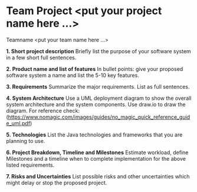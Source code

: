 # Team Project <put your project name here ...>
Teamname <put your team name here ...>

**1. Short project description**
Briefly list the purpose of your software system in a few short full sentences.

**2.	Product name and list of features**
In bullet points: give your proposed software system a name and list the 5-10 key features.

**3.	Requirements**
Summarize the major requirements. List as full sentences.

**4.	System Architecture**
Use a UML deployment diagram to show the overall system architecture and the system components. Use draw.io to draw the diagram. For reference check: (https://www.nomagic.com/images/guides/no_magic_quick_reference_guide_uml.pdf)

**5.	Technologies**
List the Java technologies and frameworks that you are planning to use.

**6.	Project Breakdown, Timeline and Milestones**
Estimate workload, define Milestones and a timeline when to complete implementation for the above listed requirements.

**7.	Risks and Uncertainties**
List possible risks and other uncertainties which might delay or stop the proposed project.

